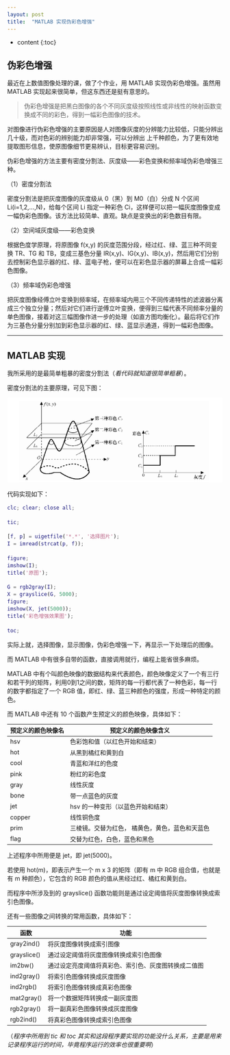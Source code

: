 ```yaml
---
layout: post
title:  "MATLAB 实现伪彩色增强"
---
```


* content
{:toc}

## 伪彩色增强

最近在上数值图像处理的课，做了个作业，用 MATLAB 实现伪彩色增强。虽然用 MATLAB 实现起来很简单，但这东西还是挺有意思的。

> 伪彩色增强是把黑白图像的各个不同灰度级按照线性或非线性的映射函数变换成不同的彩色，得到一幅彩色图像的技术。

对图像进行伪彩色增强的主要原因是人对图像灰度的分辨能力比较低，只能分辨出几十级，而对色彩的辨别能力却非常强，可以分辨出 上千种颜色，为了更有效地提取图形信息，使原图像细节更易辨认，目标更容易识别。

伪彩色增强的方法主要有密度分割法、灰度级——彩色变换和频率域伪彩色增强三种。

（1）密度分割法

密度分割法是把灰度图像的灰度级从 0（黑）到 M0（白）分成 N 个区间 Li(i=1,2,…,N)，给每个区间 Li 指定一种彩色 Ci，这样便可以把一幅灰度图像变成一幅伪彩色图像。该方法比较简单、直观。缺点是变换出的彩色数目有限。

（2）空间域灰度级——彩色变换

根据色度学原理，将原图像 f(x,y) 的灰度范围分段，经过红、绿、蓝三种不同变换 TR、TG 和 TB，变成三基色分量 IR(x,y)、IG(x,y)、IB(x,y)，然后用它们分别去控制彩色显示器的红、绿、蓝电子枪，便可以在彩色显示器的屏幕上合成一幅彩色图像。

（3）频率域伪彩色增强

把灰度图像经傅立叶变换到频率域，在频率域内用三个不同传递特性的滤波器分离成三个独立分量；然后对它们进行逆傅立叶变换，便得到三幅代表不同频率分量的单色图像，接着对这三幅图像作进一步的处理（如直方图均衡化）。最后将它们作为三基色分量分别加到彩色显示器的红、绿、蓝显示通道，得到一幅彩色图像。

---

## MATLAB 实现

我所采用的是最简单粗暴的密度分割法（*看代码就知道很简单粗暴*）。

密度分割法的主要原理，可见下图：

![](https://raw.githubusercontent.com/LiangSongpeng/liangsongpeng.github.io/master/_posts/DensitySegmentation-2019-12-21-MATLABPseudo-colorEnhancement.png)

代码实现如下：

```matlab
clc; clear; close all;

tic;

[f, p] = uigetfile('*.*', '选择图片');
I = imread(strcat(p, f));

figure;
imshow(I);
title('原图');

G = rgb2gray(I);
X = grayslice(G, 5000);
figure;
imshow(X, jet(5000));
title('彩色增强效果图');

toc;
```

实际上就，选择图像，显示图像，伪彩色增强一下，再显示一下处理后的图像。

而 MATLAB 中有很多自带的函数，直接调用就行，编程上能省很多麻烦。

MATLAB 中有个叫颜色映像的数据结构来代表颜色，颜色映像定义了一个有三行和若干列的矩阵，利用0到1之间的数，矩阵的每一行都代表了一种色彩，每一行的数字都指定了一个 RGB 值，即红、绿、蓝三种颜色的强度，形成一种特定的颜色。

而 MATLAB 中还有 10 个函数产生预定义的颜色映像，具体如下：

| 预定义的颜色映像名 | 预定义的颜色映像含义                            |
| ------------------ | ----------------------------------------------- |
| hsv                | 色彩饱和值（以红色开始和结束）                  |
| hot                | 从黑到橘红和黄到白                              |
| cool               | 青蓝和洋红的色度                                |
| pink               | 粉红的彩色度                                    |
| gray               | 线性灰度                                        |
| bone               | 带一点蓝色的灰度                                |
| jet                | hsv 的一种变形（以蓝色开始和结束）              |
| copper             | 线性铜色度                                      |
| prim               | 三棱镜。交替为红色， 橘黄色，黄色，蓝色和天蓝色 |
| flag               | 交替为红色，白色，蓝色和黑色                    |

上述程序中所用便是 jet，即 jet(5000)。

若使用 hot(m)，即表示产生一个 m x 3 的矩阵（即有 m 中 RGB 组合值，也就是有 m 种颜色），它包含的 RGB 颜色的值从黑经过红、橘红和黄到白。

而程序中所涉及到的 grayslice() 函数功能则是通过设定阈值将灰度图像转换成索引色图像。

还有一些图像之间转换的常用函数，具体如下：

| 函数        | 功能                                                 |
| ----------- | ---------------------------------------------------- |
| gray2ind()  | 将灰度图像转换成索引图像                             |
| grayslice() | 通过设定阈值将灰度图像转换成索引色图像               |
| im2bw()     | 通过设定亮度阈值将真彩色、索引色、灰度图转换成二值图 |
| ind2gray()  | 将索引色图像转换成灰度图像                           |
| ind2rgb()   | 将索引色图像转换成真彩色图像                         |
| mat2gray()  | 将一个数据矩阵转换成一副灰度图                       |
| rgb2gray()  | 将一副真彩色图像转换成灰度图像                       |
| rgb2ind()   | 将真彩色图像转换成索引色图像                         |

（*程序中所用到 tic 和 toc 其实和这段程序要实现的功能没什么关系，主要是用来记录程序运行的时间，毕竟程序运行的效率也很重要啊*）

